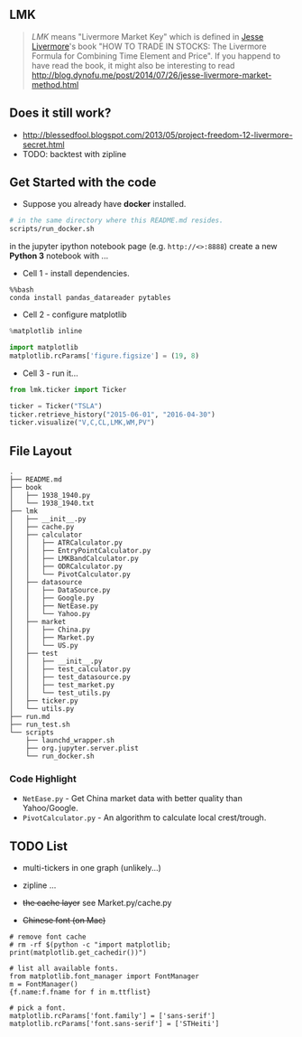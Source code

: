 ## LMK

> *LMK* means "Livermore Market Key" which is defined in [Jesse Livermore](https://en.wikipedia.org/wiki/Jesse_Lauriston_Livermore)'s book "HOW TO TRADE IN STOCKS: The Livermore Formula for Combining Time Element and Price".
> If you happend to have read the book, it might also be interesting to read <http://blog.dynofu.me/post/2014/07/26/jesse-livermore-market-method.html>

## Does it still work?
* <http://blessedfool.blogspot.com/2013/05/project-freedom-12-livermore-secret.html>
* TODO: backtest with zipline


## Get Started with the code

* Suppose you already have **docker** installed.
```bash
# in the same directory where this README.md resides.
scripts/run_docker.sh
```
in the jupyter ipython notebook page (e.g. ```http://<>:8888```) create a new **Python 3** notebook with ...

- Cell 1 - install dependencies.

```
%%bash
conda install pandas_datareader pytables
```

- Cell 2 - configure matplotlib

```python
%matplotlib inline

import matplotlib
matplotlib.rcParams['figure.figsize'] = (19, 8)
```

- Cell 3 - run it...

```python
from lmk.ticker import Ticker

ticker = Ticker("TSLA")
ticker.retrieve_history("2015-06-01", "2016-04-30")
ticker.visualize("V,C,CL,LMK,WM,PV")
```


## File Layout

```
.
├── README.md
├── book
│   ├── 1938_1940.py
│   └── 1938_1940.txt
├── lmk
│   ├── __init__.py
│   ├── cache.py
│   ├── calculator
│   │   ├── ATRCalculator.py
│   │   ├── EntryPointCalculator.py
│   │   ├── LMKBandCalculator.py
│   │   ├── ODRCalculator.py
│   │   └── PivotCalculator.py
│   ├── datasource
│   │   ├── DataSource.py
│   │   ├── Google.py
│   │   ├── NetEase.py
│   │   └── Yahoo.py
│   ├── market
│   │   ├── China.py
│   │   ├── Market.py
│   │   └── US.py
│   ├── test
│   │   ├── __init__.py
│   │   ├── test_calculator.py
│   │   ├── test_datasource.py
│   │   ├── test_market.py
│   │   └── test_utils.py
│   ├── ticker.py
│   └── utils.py
├── run.md
├── run_test.sh
└── scripts
    ├── launchd_wrapper.sh
    ├── org.jupyter.server.plist
    └── run_docker.sh
```


### Code Highlight ###

* ```NetEase.py``` - Get China market data with better quality than Yahoo/Google.
* ```PivotCalculator.py``` - An algorithm to calculate local crest/trough.


## TODO List

* multi-tickers in one graph (unlikely...)

* zipline ...

* ~~the cache layer~~ see Market.py/cache.py

* ~~Chinese font (on Mac)~~

```
# remove font cache
# rm -rf $(python -c "import matplotlib; print(matplotlib.get_cachedir())")

# list all available fonts.
from matplotlib.font_manager import FontManager
m = FontManager()
{f.name:f.fname for f in m.ttflist}

# pick a font.
matplotlib.rcParams['font.family'] = ['sans-serif']
matplotlib.rcParams['font.sans-serif'] = ['STHeiti']
```
